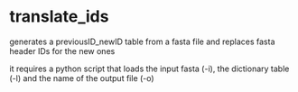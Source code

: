 # translate_ids
generates a previousID_newID table from a fasta file and replaces fasta header IDs for the new ones

it requires a python script that loads the input fasta (-i), the dictionary table (-l) and the name of the output file (-o)
